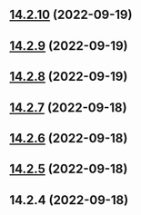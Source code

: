 ## [14.2.10](https://github.com/nitedani/vite-plugin-angular/compare/v14.2.9...v14.2.10) (2022-09-19)



## [14.2.9](https://github.com/nitedani/vite-plugin-angular/compare/v14.2.8...v14.2.9) (2022-09-19)



## [14.2.8](https://github.com/nitedani/vite-plugin-angular/compare/v14.2.7...v14.2.8) (2022-09-19)



## [14.2.7](https://github.com/nitedani/vite-plugin-angular/compare/v14.2.6...v14.2.7) (2022-09-18)



## [14.2.6](https://github.com/nitedani/vite-plugin-angular/compare/v14.2.5...v14.2.6) (2022-09-18)



## [14.2.5](https://github.com/nitedani/vite-plugin-angular/compare/v14.2.4...v14.2.5) (2022-09-18)



## 14.2.4 (2022-09-18)



